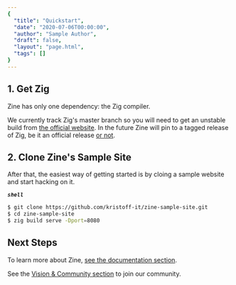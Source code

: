 ```yaml
---
{
  "title": "Quickstart",
  "date": "2020-07-06T00:00:00",
  "author": "Sample Author",
  "draft": false,
  "layout": "page.html",
  "tags": []
}  
--- 
```


## 1. Get Zig
Zine has only one dependency: the Zig compiler.

We currently track Zig's master branch so you will need to get an unstable build  from [the official website](https://ziglang.org).
In the future Zine will pin to a tagged release of Zig, be it an official release [or not](https://devlog.hexops.com/2024/announcing-nominated-zig/).


## 2. Clone Zine's Sample Site
After that, the easiest way of getting started is by cloing a sample website and start hacking on it.

***`shell`***
```sh
$ git clone https://github.com/kristoff-it/zine-sample-site.git
$ cd zine-sample-site
$ zig build serve -Dport=8080
```
## Next Steps

To learn more about Zine, [see the documentation section](/documentation/).

See the [Vision & Community section](/community/) to join our community.



